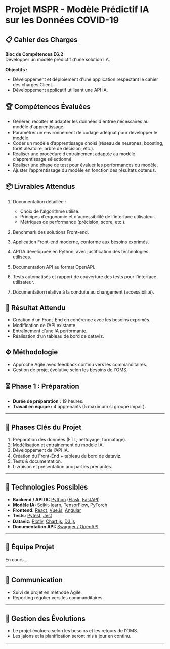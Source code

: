 # Projet MSPR - Modèle Prédictif IA sur les Données COVID-19

## 📋 Cahier des Charges

**Bloc de Compétences E6.2**  
Développer un modèle prédictif d'une solution I.A.

**Objectifs :**

- Développement et déploiement d'une application respectant le cahier des charges Client.
- Développement applicatif utilisant une API IA.

## 🏆 Compétences Évaluées

- Générer, récolter et adapter les données d'entrée nécessaires au modèle d'apprentissage.
- Paramétrer un environnement de codage adéquat pour développer le modèle.
- Coder un modèle d’apprentissage choisi (réseau de neurones, boosting, forêt aléatoire, arbre de décision, etc.).
- Réaliser une procédure d’entraînement adaptée au modèle d’apprentissage sélectionné.
- Réaliser une phase de test pour évaluer les performances du modèle.
- Ajuster l’apprentissage du modèle en fonction des résultats obtenus.

## 📦 Livrables Attendus

1. Documentation détaillée :
    - Choix de l'algorithme utilisé.
    - Principes d'ergonomie et d'accessibilité de l'interface utilisateur.
    - Métriques de performance (précision, score, etc.).

2. Benchmark des solutions Front-end.

3. Application Front-end moderne, conforme aux besoins exprimés.

4. API IA développée en Python, avec justification des technologies utilisées.

5. Documentation API au format OpenAPI.

6. Tests automatisés et rapport de couverture des tests pour l'interface utilisateur.

7. Documentation relative à la conduite au changement (accessibilité).

## 🚀 Résultat Attendu

- Création d’un Front-End en cohérence avec les besoins exprimés.
- Modification de l’API existante.
- Entraînement d’une IA performante.
- Réalisation d’un tableau de bord de dataviz.

## ⚙️ Méthodologie

- Approche Agile avec feedback continu vers les commanditaires.
- Gestion de projet évolutive selon les besoins de l'OMS.

## ⏳ Phase 1 : Préparation

- **Durée de préparation :** 19 heures.
- **Travail en équipe :** 4 apprenants (5 maximum si groupe impair).

---

## 📌 Phases Clés du Projet

1. Préparation des données (ETL, nettoyage, formatage).
2. Modélisation et entraînement du modèle IA.
3. Développement de l’API IA.
4. Création du Front-End + tableau de bord de dataviz.
5. Tests & documentation.
6. Livraison et présentation aux parties prenantes.

---

## 🔗 Technologies Possibles

- **Backend / API IA:** [Python](https://www.python.org/) ([Flask](https://flask.palletsprojects.com/), [FastAPI](https://fastapi.tiangolo.com/))
- **Modèle IA:** [Scikit-learn](https://scikit-learn.org/stable/), [TensorFlow](https://www.tensorflow.org/), [PyTorch](https://pytorch.org/)
- **Frontend:** [React](https://reactjs.org/), [Vue.js](https://vuejs.org/), [Angular](https://angular.io/)
- **Tests:** [Pytest](https://docs.pytest.org/en/latest/), [Jest](https://jestjs.io/)
- **Dataviz:** [Plotly](https://plotly.com/python/), [Chart.js](https://www.chartjs.org/), [D3.js](https://d3js.org/)
- **Documentation API:** [Swagger / OpenAPI](https://swagger.io/tools/swagger-editor/)

---

## 👥 Équipe Projet

En cours....

---

## 📣 Communication

- Suivi de projet en méthode Agile.
- Reporting régulier vers les commanditaires.

---

## 🔄 Gestion des Évolutions

- Le projet évoluera selon les besoins et les retours de l'OMS.
- Les jalons et la planification seront mis à jour en continu.

---
